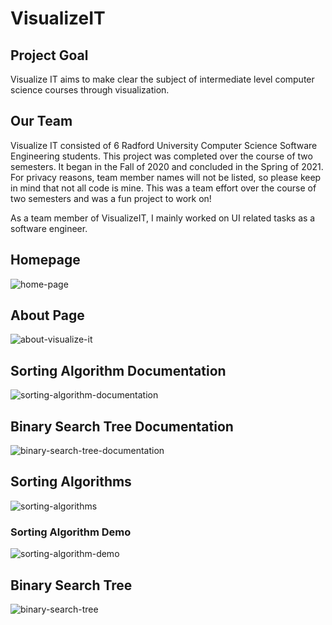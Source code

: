 # VisualizeIT

## Project Goal
Visualize IT aims to make clear the subject of intermediate level computer science courses through visualization.

## Our Team
Visualize IT consisted of 6 Radford University Computer Science Software Engineering students. This project was completed over the course of two semesters. It began in the Fall of 2020 and concluded in the Spring of 2021. For privacy reasons, team member names will not be listed, so please keep in mind that not all code is mine. This was a team effort over the course of two semesters and was a fun project to work on!

As a team member of VisualizeIT, I mainly worked on UI related tasks as a software engineer. 


## Homepage

![home-page](https://user-images.githubusercontent.com/49283017/147860905-ba24a6fe-5094-4f7b-8b9e-c363aabd38ba.png)

## About Page

![about-visualize-it](https://user-images.githubusercontent.com/49283017/147860908-ceac4038-f12d-4e92-9bad-34076657c245.png)

## Sorting Algorithm Documentation

![sorting-algorithm-documentation](https://user-images.githubusercontent.com/49283017/147860922-a4bfe404-5981-4c05-8f11-57364252b63a.png)

## Binary Search Tree Documentation

![binary-search-tree-documentation](https://user-images.githubusercontent.com/49283017/147860980-2478a6d8-b1be-40cd-9c12-02f42cbafd3d.png)

## Sorting Algorithms

![sorting-algorithms](https://user-images.githubusercontent.com/49283017/147860943-8e0788c6-939a-4b1c-9150-f78f37726179.png)

### Sorting Algorithm Demo

![sorting-algorithm-demo](https://user-images.githubusercontent.com/49283017/147860947-a43f1d23-63e3-485b-96cd-2f26d9fc75ed.gif)

## Binary Search Tree

![binary-search-tree](https://user-images.githubusercontent.com/49283017/147860949-efc0047b-9ea0-4102-9cfa-25fb88bf65ca.png)

